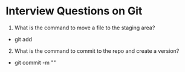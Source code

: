 # Interview Questions on Git

1. What is the command to move a file to the staging area?

- git add <file name>

2. What is the command to commit to the repo and create a version?

- git commit -m "<add meaningful message here>"